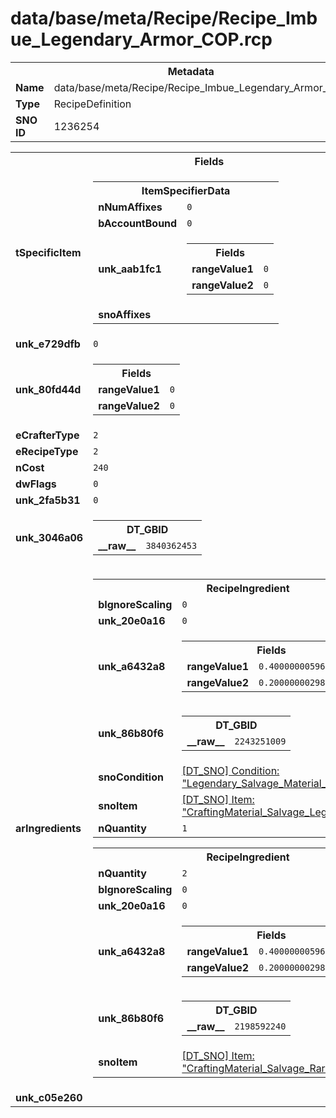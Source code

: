 <h1>data/base/meta/Recipe/Recipe_Imbue_Legendary_Armor_COP.rcp</h1><table><tr><th colspan="100%">Metadata</th></tr><tr><td><b>Name</b></td><td>data/base/meta/Recipe/Recipe_Imbue_Legendary_Armor_COP.rcp</td></tr><tr><td><b>Type</b></td><td>RecipeDefinition</td></tr><tr><td><b>SNO ID</b></td><td>1236254</td></tr></table>

<table><tr><th colspan="100%">Fields</th></tr><tr><td><b>tSpecificItem</b></td><td><table><tr><th colspan="100%">ItemSpecifierData</th></tr><tr><td><b>nNumAffixes</b></td><td><code>0</code></td></tr><tr><td><b>bAccountBound</b></td><td><code>0</code></td></tr><tr><td><b>unk_aab1fc1</b></td><td><table><tr><th colspan="100%">Fields</th></tr><tr><td><b>rangeValue1</b></td><td><code>0</code></td></tr><tr><td><b>rangeValue2</b></td><td><code>0</code></td></tr></table>

</td></tr><tr><td><b>snoAffixes</b></td><td></td></tr></table>

</td></tr><tr><td><b>unk_e729dfb</b></td><td><code>0</code></td></tr><tr><td><b>unk_80fd44d</b></td><td><table><tr><th colspan="100%">Fields</th></tr><tr><td><b>rangeValue1</b></td><td><code>0</code></td></tr><tr><td><b>rangeValue2</b></td><td><code>0</code></td></tr></table>

</td></tr><tr><td><b>eCrafterType</b></td><td><code>2</code></td></tr><tr><td><b>eRecipeType</b></td><td><code>2</code></td></tr><tr><td><b>nCost</b></td><td><code>240</code></td></tr><tr><td><b>dwFlags</b></td><td><code>0</code></td></tr><tr><td><b>unk_2fa5b31</b></td><td><code>0</code></td></tr><tr><td><b>unk_3046a06</b></td><td><table><tr><th colspan="100%">DT_GBID</th></tr><tr><td><b>__raw__</b></td><td><code>3840362453</code></td></tr></table>

</td></tr><tr><td><b>arIngredients</b></td><td><table><tr><th colspan="100%">RecipeIngredient</th></tr><tr><td><b>bIgnoreScaling</b></td><td><code>0</code></td></tr><tr><td><b>unk_20e0a16</b></td><td><code>0</code></td></tr><tr><td><b>unk_a6432a8</b></td><td><table><tr><th colspan="100%">Fields</th></tr><tr><td><b>rangeValue1</b></td><td><code>0.4000000059604645</code></td></tr><tr><td><b>rangeValue2</b></td><td><code>0.20000000298023224</code></td></tr></table>

</td></tr><tr><td><b>unk_86b80f6</b></td><td><table><tr><th colspan="100%">DT_GBID</th></tr><tr><td><b>__raw__</b></td><td><code>2243251009</code></td></tr></table>

</td></tr><tr><td><b>snoCondition</b></td><td><a href="..\Condition\Legendary_Salvage_Material_Item_Power.cnd">[DT_SNO] Condition: "Legendary_Salvage_Material_Item_Power"</a></td></tr><tr><td><b>snoItem</b></td><td><a href="..\Item\CraftingMaterial_Salvage_Legendary_Armor.itm">[DT_SNO] Item: "CraftingMaterial_Salvage_Legendary_Armor"</a></td></tr><tr><td><b>nQuantity</b></td><td><code>1</code></td></tr></table>


<table><tr><th colspan="100%">RecipeIngredient</th></tr><tr><td><b>nQuantity</b></td><td><code>2</code></td></tr><tr><td><b>bIgnoreScaling</b></td><td><code>0</code></td></tr><tr><td><b>unk_20e0a16</b></td><td><code>0</code></td></tr><tr><td><b>unk_a6432a8</b></td><td><table><tr><th colspan="100%">Fields</th></tr><tr><td><b>rangeValue1</b></td><td><code>0.4000000059604645</code></td></tr><tr><td><b>rangeValue2</b></td><td><code>0.20000000298023224</code></td></tr></table>

</td></tr><tr><td><b>unk_86b80f6</b></td><td><table><tr><th colspan="100%">DT_GBID</th></tr><tr><td><b>__raw__</b></td><td><code>2198592240</code></td></tr></table>

</td></tr><tr><td><b>snoItem</b></td><td><a href="..\Item\CraftingMaterial_Salvage_Rare.itm">[DT_SNO] Item: "CraftingMaterial_Salvage_Rare"</a></td></tr></table>


</td></tr><tr><td><b>unk_c05e260</b></td><td></td></tr></table>

